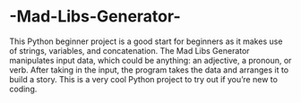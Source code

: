# -Mad-Libs-Generator-
This Python beginner project is a good start for beginners as it makes use of strings, variables, and concatenation. The Mad Libs Generator manipulates input data, which could be anything: an adjective, a pronoun, or verb. After taking in the input, the program takes the data and arranges it to build a story. This is a very cool Python project to try out if you’re new to coding.
